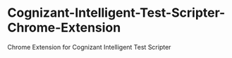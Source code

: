 # Cognizant-Intelligent-Test-Scripter-Chrome-Extension
Chrome Extension for Cognizant Intelligent Test Scripter
